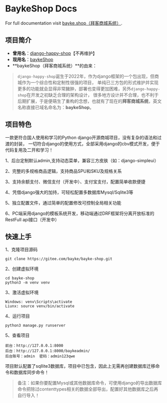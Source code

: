 # BaykeShop Docs

For full documentation visit [bayke.shop（拜客商城系统）](http://www.bayke.shop).

## 项目简介

- **曾用名**：[django-happy-shop](https://gitee.com/xingfugz/happy-shop)【不再维护】
- **现用名**：[baykeShop](https://gitee.com/bayke/bayke-shop/)
- **baykeShop（拜客商城系统）**的由来：
> `django-happy-shop`诞生于2022年，作为django框架的一个包出现，但商城作为一个综合性和定制性很强的项目，
单纯已三方包的形式维护并实现更多的功能就会显得非常臃肿，部署也变得更加困难，另外`django-happy-shop`在开发之初缺乏合理的架构设计，
很多地方设计并不合理，也不利于后期扩展，于是便萌生了重构的念想，也就有了现在的**拜客商城系统**，英文名称直接已域名命名为：**baykeShop**。

## 项目特色
一款更符合国人使用和学习的Python django开源商城项目，没有复杂的语法和过渡的封装，
一切符合django的使用方式，全部采用django的cbv模式开发，便于代码复用及二开和学习！

1、后台定制默认admin,支持动态菜单，兼容三方皮肤（如：django-simpleui）

2、完整的多规格商品逻辑，支持商品SPU和SKU及规格关系

3、支持余额支付、微信支付（开发中）、支付宝支付，配置简单收款便捷

4、凭借django强大的加持，可轻松配置多数据库Mysql/Sqlite3等

5、独立配置文件，通过简单的配置修改可控制全局相关功能

6、PC端采用django的模板系统开发，移动端通过DRF框架将分离开放标准的RestFull api接口（开发中）


## 快速上手

1、克隆项目源码
```
git clone https://gitee.com/bayke/bayke-shop.git
```
2、创建虚拟环境
```
cd bayke-shop
python3 -m venv venv
```
3、激活虚拟环境
```
Windows: venv\Scripts\activate
Liunx: source venv/bin/activate
```
4、运行项目
```
python3 manage.py runserver
```
5、查看项目
```
前台：http://127.0.0.1:8000
后台：http://127.0.0.1:8000/baykeadmin/
后台账号：admin  密码：admin123qwe
```

项目默认配置了sqllite3数据库，项目中已包含，因此上无需再创建数据库迁移命令和数据库同步命令！

> 备注：如果你要配置Mysql或其他数据库命令，可使用django的导出数据库命令把除过contenttypes相关的数据全部导出，配置好其他数据库之后再自行导入！


